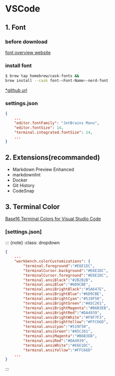 # VSCode

## 1. Font

### before download

[font overview website](https://www.programmingfonts.org/)

### install font

```sh
$ brew tap homebrew/cask-fonts &&
brew install --cask font-<Font-Name>-nerd-font
```

[*github url](https://github.com/ryanoasis/nerd-fonts)

### settings.json

```json
{
    ...
    "editor.fontFamily": "JetBrains Mono",
    "editor.fontSize": 14,
    "terminal.integrated.fontSize": 14,
    ...
}
```

## 2. Extensions(recommanded)

- Markdown Preview Enhanced
- markdownlint
- Docker
- Git History
- CodeSnap

## 3. Terminal Color

[Base16 Terminal Colors for Visual Studio Code](https://glitchbone.github.io/vscode-base16-term/#/)

### [settings.json]

::: {note}
:class: dropdown

```json
{
    ...
    "workbench.colorCustomizations": {
        "terminal.foreground":"#E6E1DC",
        "terminalCursor.background":"#E6E1DC",
        "terminalCursor.foreground":"#E6E1DC",
        "terminal.ansiBlack":"#2B2B2B",
        "terminal.ansiBlue":"#6D9CBE",
        "terminal.ansiBrightBlack":"#5A647E",
        "terminal.ansiBrightBlue":"#6D9CBE",
        "terminal.ansiBrightCyan":"#519F50",
        "terminal.ansiBrightGreen":"#A5C261",
        "terminal.ansiBrightMagenta":"#B6B3EB",
        "terminal.ansiBrightRed":"#DA4939",
        "terminal.ansiBrightWhite":"#F9F7F3",
        "terminal.ansiBrightYellow":"#FFC66D",
        "terminal.ansiCyan":"#519F50",
        "terminal.ansiGreen":"#A5C261",
        "terminal.ansiMagenta":"#B6B3EB",
        "terminal.ansiRed":"#DA4939",
        "terminal.ansiWhite":"#E6E1DC",
        "terminal.ansiYellow":"#FFC66D"
    ...
}
```

:::
